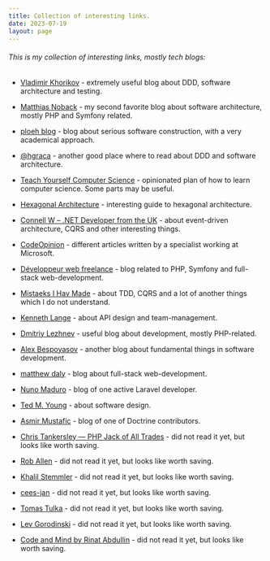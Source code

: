 ```yaml
---
title: Collection of interesting links.
date: 2023-07-19
layout: page
---
```


###### This is my collection of interesting links, mostly tech blogs:

- [Vladimir Khorikov](https://khorikov.org/) - extremely useful blog about DDD, software architecture and testing.

- [Matthias Noback](https://matthiasnoback.nl/) - my second favorite blog about software architecture, mostly PHP and Symfony related. 

- [ploeh blog](https://blog.ploeh.dk/) - blog about serious software construction, with a very academical approach.

- [@hgraca](https://herbertograca.com/) - another good place where to read about DDD and software architecture.

- [Teach Yourself Computer Science](https://teachyourselfcs.com/) - opinionated plan of how to learn computer science. Some parts may be useful.

- [Hexagonal Architecture](https://jmgarridopaz.github.io) - interesting guide to hexagonal architecture.

- [Connell W – .NET Developer from the UK](https://www.connell.dev/) - about event-driven architecture, CQRS and other interesting things.

- [CodeOpinion](https://codeopinion.com/) - different articles written by a specialist working at Microsoft.

- [Développeur web freelance](https://www.michaelperrin.fr/blog) - blog related to PHP, Symfony and full-stack web-development.

- [Mistaeks I Hav Made](http://www.natpryce.com/index.html) - about TDD, CQRS and a lot of another things which I do not understand.

- [Kenneth Lange](https://kennethlange.com/) - about API design and team-management.

- [Dmitriy Lezhnev](https://lessthan12ms.com/) - useful blog about development, mostly PHP-related.

- [Alex Bespoyasov](https://bespoyasov.me/) - another blog about fundamental things in software development.

- [matthew daly](https://matthewdaly.co.uk/) - blog about full-stack web-development.

- [Nuno Maduro](https://nunomaduro.com/) - blog of one active Laravel developer.

- [Ted M. Young](https://ted.dev/) - about software design.

- [Asmir Mustafic](https://www.goetas.com/blog/) - blog of one of Doctrine contributors.

- [Chris Tankersley — PHP Jack of All Trades](https://ctankersley.com/blog/) - did not read it yet, but looks like worth saving.

- [Rob Allen](https://akrabat.com/) - did not read it yet, but looks like worth saving.

- [Khalil Stemmler](https://khalilstemmler.com/articles) - did not read it yet, but looks like worth saving.

- [cees-jan](https://blog.wyrihaximus.net/) - did not read it yet, but looks like worth saving. 

- [Tomas Tulka](https://blog.ttulka.com/about/) - did not read it yet, but looks like worth saving.

- [Lev Gorodinski](http://gorodinski.com/) - did not read it yet, but looks like worth saving.

- [Code and Mind by Rinat Abdullin](https://abdullin.com/) - did not read it yet, but looks like worth saving.